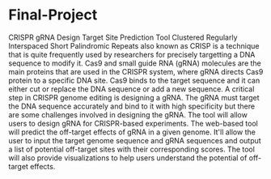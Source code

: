 # Final-Project

CRISPR gRNA Design Target Site Prediction Tool
Clustered Regularly Interspaced Short Palindromic Repeats also known as CRISP is a technique that is quite frequently used by researchers for precisely targetting a DNA sequence to modify it. Cas9 and small guide RNA (gRNA) molecules are the main proteins that are used in the CRISPR system, where gRNA directs Cas9 protein to a specific DNA site. Cas9 binds to the target sequence and it can either cut or replace the DNA sequence or add a new sequence. A critical step in CRISPR genome editing is designing a gRNA. The gRNA must target the DNA sequence accurately and bind to it with high specificity but there are some challenges involved in designing the gRNA.
The tool will allow users to design gRNA for CRISPR-based experiments. The web-based tool will predict the off-target effects of gRNA in a given genome. It'll allow the user to input the target genome sequence and gRNA sequences and output a list of potential off-target sites with their corresponding scores. The tool will also provide visualizations to help users understand the potential of off-target effects.








